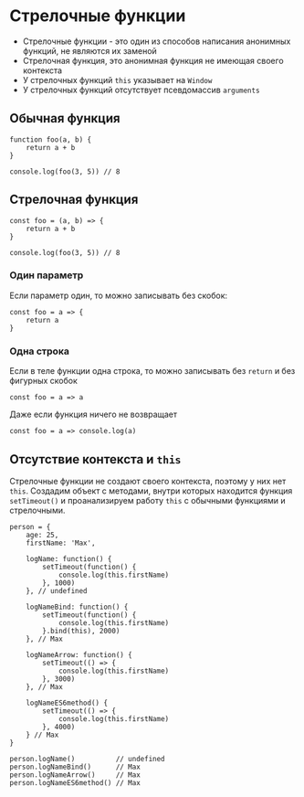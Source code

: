 # Стрелочные функции
- Стрелочные функции - это один из способов написания анонимных функций, не являются их заменой
- Стрелочная функция, это анонимная функция не имеющая своего контекста
- У стрелочных функций `this` указывает на `Window`
- У стрелочных функций отсутствует псевдомассив `arguments`

## Обычная функция

    function foo(a, b) {
        return a + b
    }

    console.log(foo(3, 5)) // 8
    
## Стрелочная функция

    const foo = (a, b) => {
        return a + b
    }

    console.log(foo(3, 5)) // 8

### Один параметр
Если параметр один, то можно записывать без скобок:

    const foo = a => {
        return a
    }

### Одна строка
Если в теле функции одна строка, то можно записывать без `return` и без фигурных скобок

    const foo = a => a

Даже если функция ничего не возвращает
    
    const foo = a => console.log(a)

## Отсутствие контекста и `this`
Стрелочные функции не создают своего контекста, поэтому у них нет `this`.
Создадим объект с методами, внутри которых находится функция `setTimeout()` и проанализируем работу `this` с обычными функциями и стрелочными.

    person = {
        age: 25,
        firstName: 'Max',
        
        logName: function() {
            setTimeout(function() {
                console.log(this.firstName)
            }, 1000)
        }, // undefined
        
        logNameBind: function() {
            setTimeout(function() {
                console.log(this.firstName)
            }.bind(this), 2000)
        }, // Max
        
        logNameArrow: function() {
            setTimeout(() => {
                console.log(this.firstName)
            }, 3000)
        }, // Max
        
        logNameES6method() {
            setTimeout(() => {
                console.log(this.firstName)
            }, 4000)
        } // Max
    }

    person.logName()          // undefined
    person.logNameBind()      // Max
    person.logNameArrow()     // Max
    person.logNameES6method() // Max
